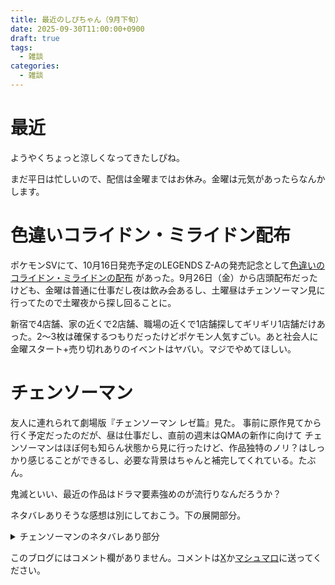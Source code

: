 ```yaml
---
title: 最近のしぴちゃん（9月下旬）
date: 2025-09-30T11:00:00+0900
draft: true
tags:
  - 雑談
categories:
  - 雑談
---
```

# 最近

ようやくちょっと涼しくなってきたしぴね。

まだ平日は忙しいので、配信は金曜まではお休み。金曜は元気があったらなんかします。

# 色違いコライドン・ミライドン配布

ポケモンSVにて、10月16日発売予定のLEGENDS Z-Aの発売記念として[色違いのコライドン・ミライドンの配布](https://www.pokemon.co.jp/info/2025/09/250912_gm01.html) があった。9月26日（金）から店頭配布だったけども、金曜は普通に仕事だし夜は飲み会あるし、土曜昼はチェンソーマン見に行ってたので土曜夜から探し回ることに。

新宿で4店舗、家の近くで2店舗、職場の近くで1店舗探してギリギリ1店舗だけあった。2〜3枚は確保するつもりだったけどポケモン人気すごい。あと社会人に金曜スタート+売り切れありのイベントはヤバい。マジでやめてほしい。

# チェンソーマン

友人に連れられて劇場版『チェンソーマン レゼ篇』見た。
事前に原作見てから行く予定だったのだが、昼は仕事だし、直前の週末はQMAの新作に向けて
チェンソーマンはほぼ何も知らん状態から見に行ったけど、作品独特のノリ？はしっかり感じることができるし、必要な背景はちゃんと補完してくれている。たぶん。

鬼滅といい、最近の作品はドラマ要素強めのが流行りなんだろうか？

ネタバレありそうな感想は別にしておこう。下の展開部分。








<details>
  <summary>チェンソーマンのネタバレあり部分</summary>
  <p>デンジがレゼに引っかかって学校に行ったりお祭りに行ったりするシーンは、</p>
</details>




このブログにはコメント欄がありません。コメントは[X](https://x.com/CPPP_CPchan)か[マシュマロ](https://marshmallow-qa.com/qeesq0ftfry6tne)に送ってください。